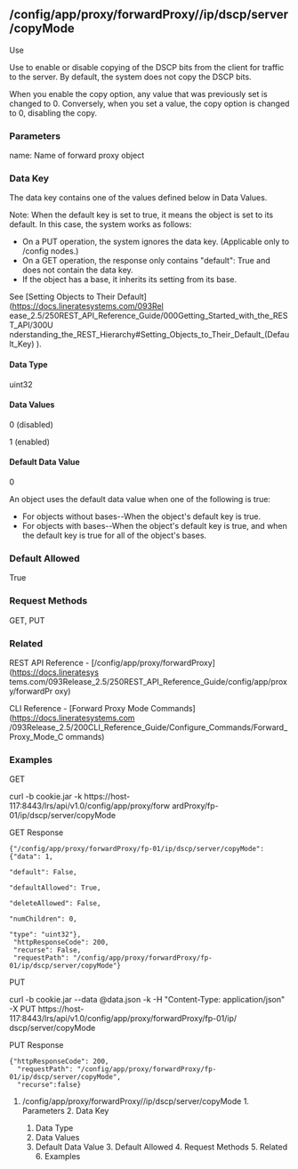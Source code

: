 ## /config/app/proxy/forwardProxy/<name>/ip/dscp/server/copyMode

Use

Use to enable or disable copying of the DSCP bits from the client for traffic
to the server. By default, the system does not copy the DSCP bits.

When you enable the copy option, any value that was previously set is changed
to 0. Conversely, when you set a value, the copy option is changed to 0,
disabling the copy.

### Parameters

name: Name of forward proxy object

### Data Key

The data key contains one of the values defined below in Data Values.

Note: When the default key is set to true, it means the object is set to its
default. In this case, the system works as follows:

  * On a PUT operation, the system ignores the data key. (Applicable only to /config nodes.)
  * On a GET operation, the response only contains "default": True and does not contain the data key.
  * If the object has a base, it inherits its setting from its base.

See [Setting Objects to Their Default](https://docs.lineratesystems.com/093Rel
ease_2.5/250REST_API_Reference_Guide/000Getting_Started_with_the_REST_API/300U
nderstanding_the_REST_Hierarchy#Setting_Objects_to_Their_Default_(Default_Key)
).

#### Data Type

uint32

#### Data Values

0 (disabled)

1 (enabled)

#### Default Data Value

0

An object uses the default data value when one of the following is true:

  * For objects without bases--When the object's default key is true.
  * For objects with bases--When the object's default key is true, and when the default key is true for all of the object's bases.

### Default Allowed

True

### Request Methods

GET, PUT

### Related

REST API Reference - [/config/app/proxy/forwardProxy](https://docs.lineratesys
tems.com/093Release_2.5/250REST_API_Reference_Guide/config/app/proxy/forwardPr
oxy)

CLI Reference - [Forward Proxy Mode Commands](https://docs.lineratesystems.com
/093Release_2.5/200CLI_Reference_Guide/Configure_Commands/Forward_Proxy_Mode_C
ommands)

### Examples

GET

curl -b cookie.jar -k https://host-117:8443/lrs/api/v1.0/config/app/proxy/forw
ardProxy/fp-01/ip/dscp/server/copyMode

GET Response

    
    {"/config/app/proxy/forwardProxy/fp-01/ip/dscp/server/copyMode": {"data": 1,
                                                                       "default": False,
                                                                       "defaultAllowed": True,
                                                                       "deleteAllowed": False,
                                                                       "numChildren": 0,
                                                                       "type": "uint32"},
     "httpResponseCode": 200,
     "recurse": False,
     "requestPath": "/config/app/proxy/forwardProxy/fp-01/ip/dscp/server/copyMode"}
    

PUT

curl -b cookie.jar --data @data.json -k -H "Content-Type: application/json" -X
PUT https://host-117:8443/lrs/api/v1.0/config/app/proxy/forwardProxy/fp-01/ip/
dscp/server/copyMode

PUT Response

    
    {"httpResponseCode": 200,
      "requestPath": "/config/app/proxy/forwardProxy/fp-01/ip/dscp/server/copyMode",
      "recurse":false}

  1. /config/app/proxy/forwardProxy/<name>/ip/dscp/server/copyMode
    1. Parameters
    2. Data Key
      1. Data Type
      2. Data Values
      3. Default Data Value
    3. Default Allowed
    4. Request Methods
    5. Related
    6. Examples

